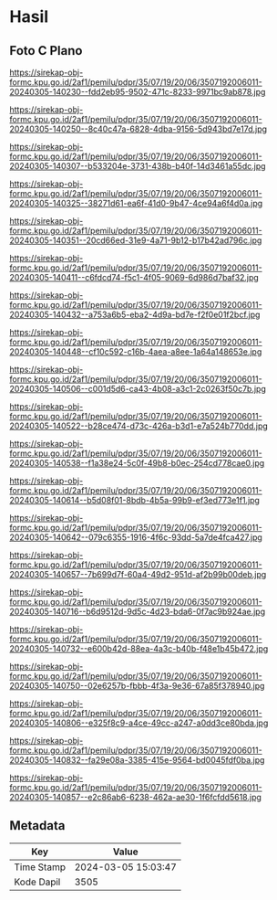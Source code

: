 # Hasil

## Foto C Plano

https://sirekap-obj-formc.kpu.go.id/2af1/pemilu/pdpr/35/07/19/20/06/3507192006011-20240305-140230--fdd2eb95-9502-471c-8233-9971bc9ab878.jpg

https://sirekap-obj-formc.kpu.go.id/2af1/pemilu/pdpr/35/07/19/20/06/3507192006011-20240305-140250--8c40c47a-6828-4dba-9156-5d943bd7e17d.jpg

https://sirekap-obj-formc.kpu.go.id/2af1/pemilu/pdpr/35/07/19/20/06/3507192006011-20240305-140307--b533204e-3731-438b-b40f-14d3461a55dc.jpg

https://sirekap-obj-formc.kpu.go.id/2af1/pemilu/pdpr/35/07/19/20/06/3507192006011-20240305-140325--38271d61-ea6f-41d0-9b47-4ce94a6f4d0a.jpg

https://sirekap-obj-formc.kpu.go.id/2af1/pemilu/pdpr/35/07/19/20/06/3507192006011-20240305-140351--20cd66ed-31e9-4a71-9b12-b17b42ad796c.jpg

https://sirekap-obj-formc.kpu.go.id/2af1/pemilu/pdpr/35/07/19/20/06/3507192006011-20240305-140411--c6fdcd74-f5c1-4f05-9069-6d986d7baf32.jpg

https://sirekap-obj-formc.kpu.go.id/2af1/pemilu/pdpr/35/07/19/20/06/3507192006011-20240305-140432--a753a6b5-eba2-4d9a-bd7e-f2f0e01f2bcf.jpg

https://sirekap-obj-formc.kpu.go.id/2af1/pemilu/pdpr/35/07/19/20/06/3507192006011-20240305-140448--cf10c592-c16b-4aea-a8ee-1a64a148653e.jpg

https://sirekap-obj-formc.kpu.go.id/2af1/pemilu/pdpr/35/07/19/20/06/3507192006011-20240305-140506--c001d5d6-ca43-4b08-a3c1-2c0263f50c7b.jpg

https://sirekap-obj-formc.kpu.go.id/2af1/pemilu/pdpr/35/07/19/20/06/3507192006011-20240305-140522--b28ce474-d73c-426a-b3d1-e7a524b770dd.jpg

https://sirekap-obj-formc.kpu.go.id/2af1/pemilu/pdpr/35/07/19/20/06/3507192006011-20240305-140538--f1a38e24-5c0f-49b8-b0ec-254cd778cae0.jpg

https://sirekap-obj-formc.kpu.go.id/2af1/pemilu/pdpr/35/07/19/20/06/3507192006011-20240305-140614--b5d08f01-8bdb-4b5a-99b9-ef3ed773e1f1.jpg

https://sirekap-obj-formc.kpu.go.id/2af1/pemilu/pdpr/35/07/19/20/06/3507192006011-20240305-140642--079c6355-1916-4f6c-93dd-5a7de4fca427.jpg

https://sirekap-obj-formc.kpu.go.id/2af1/pemilu/pdpr/35/07/19/20/06/3507192006011-20240305-140657--7b699d7f-60a4-49d2-951d-af2b99b00deb.jpg

https://sirekap-obj-formc.kpu.go.id/2af1/pemilu/pdpr/35/07/19/20/06/3507192006011-20240305-140716--b6d9512d-9d5c-4d23-bda6-0f7ac9b924ae.jpg

https://sirekap-obj-formc.kpu.go.id/2af1/pemilu/pdpr/35/07/19/20/06/3507192006011-20240305-140732--e600b42d-88ea-4a3c-b40b-f48e1b45b472.jpg

https://sirekap-obj-formc.kpu.go.id/2af1/pemilu/pdpr/35/07/19/20/06/3507192006011-20240305-140750--02e6257b-fbbb-4f3a-9e36-67a85f378940.jpg

https://sirekap-obj-formc.kpu.go.id/2af1/pemilu/pdpr/35/07/19/20/06/3507192006011-20240305-140806--e325f8c9-a4ce-49cc-a247-a0dd3ce80bda.jpg

https://sirekap-obj-formc.kpu.go.id/2af1/pemilu/pdpr/35/07/19/20/06/3507192006011-20240305-140832--fa29e08a-3385-415e-9564-bd0045fdf0ba.jpg

https://sirekap-obj-formc.kpu.go.id/2af1/pemilu/pdpr/35/07/19/20/06/3507192006011-20240305-140857--e2c86ab6-6238-462a-ae30-1f6fcfdd5618.jpg


## Metadata

| Key        | Value               |
| ---------- | ------------------- |
| Time Stamp | 2024-03-05 15:03:47 |
| Kode Dapil | 3505                |



